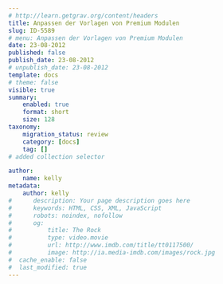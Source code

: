 ```yaml
---
# http://learn.getgrav.org/content/headers
title: Anpassen der Vorlagen von Premium Modulen
slug: ID-5589
# menu: Anpassen der Vorlagen von Premium Modulen
date: 23-08-2012
published: false
publish_date: 23-08-2012
# unpublish_date: 23-08-2012
template: docs
# theme: false
visible: true
summary:
    enabled: true
    format: short
    size: 128
taxonomy:
    migration_status: review
    category: [docs]
    tag: []
# added collection selector

author:
    name: kelly
metadata:
    author: kelly
#      description: Your page description goes here
#      keywords: HTML, CSS, XML, JavaScript
#      robots: noindex, nofollow
#      og:
#          title: The Rock
#          type: video.movie
#          url: http://www.imdb.com/title/tt0117500/
#          image: http://ia.media-imdb.com/images/rock.jpg
#  cache_enable: false
#  last_modified: true
---
```



